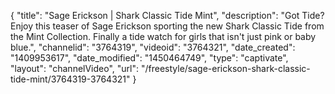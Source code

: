 {
    "title": "Sage Erickson | Shark Classic Tide Mint",
    "description": "Got Tide? Enjoy this teaser of Sage Erickson sporting the new Shark Classic Tide from the Mint Collection. Finally a tide watch for girls that isn't just pink or baby blue.",
    "channelid": "3764319",
    "videoid": "3764321",
    "date_created": "1409953617",
    "date_modified": "1450464749",
    "type": "captivate",
    "layout": "channelVideo",
    "url": "\/freestyle\/sage-erickson-shark-classic-tide-mint\/3764319-3764321"
}
